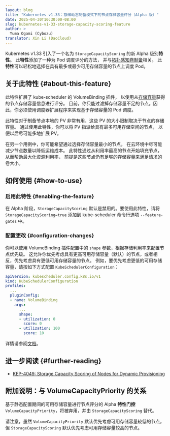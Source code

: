 ```yaml
---
layout: blog
title: "Kubernetes v1.33：存储动态制备模式下的节点存储容量评分（Alpha 版）"
date: 2025-04-30T10:30:00-08:00
slug: kubernetes-v1-33-storage-capacity-scoring-feature
author: >
  Yuma Ogami (Cybozu)
translator: Xin Li (DaoCloud)
---
```

<!--
layout: blog
title: "Kubernetes v1.33: Storage Capacity Scoring of Nodes for Dynamic Provisioning (alpha)"
date: 2025-04-30T10:30:00-08:00
slug: kubernetes-v1-33-storage-capacity-scoring-feature
author: >
  Yuma Ogami (Cybozu)
-->

<!--
Kubernetes v1.33 introduces a new alpha feature called `StorageCapacityScoring`. This feature adds a scoring method for pod scheduling
with [the topology-aware volume provisioning](/blog/2018/10/11/topology-aware-volume-provisioning-in-kubernetes/).
This feature eases to schedule pods on nodes with either the most or least available storage capacity.
-->
Kubernetes v1.33 引入了一个名为 `StorageCapacityScoring` 的新 Alpha 级别**特性**。
此**特性**添加了一种为 Pod 调度评分的方法，
并与[拓扑感知卷制备](/blog/2018/10/11/topology-aware-volume-provisioning-in-kubernetes/)相关。
此**特性**可以轻松地选择在具有最多或最少可用存储容量的节点上调度 Pod。

<!--
## About this feature

This feature extends the kube-scheduler's VolumeBinding plugin to perform scoring using node storage capacity information
obtained from [Storage Capacity](/docs/concepts/storage/storage-capacity/). Currently, you can only filter out nodes with insufficient storage capacity.
So, you have to use a scheduler extender to achieve storage-capacity-based pod scheduling.
-->
## 关于此特性   {#about-this-feature}

此特性扩展了 kube-scheduler 的 VolumeBinding 插件，
以使用从[存储容量](/zh-cn/docs/concepts/storage/storage-capacity/)获得的节点存储容量信息进行评分。
目前，你只能过滤掉存储容量不足的节点。因此，你必须使用调度器扩展程序来实现基于存储容量的 Pod 调度。

<!--
This feature is useful for provisioning node-local PVs, which have size limits based on the node's storage capacity. By using this feature,
you can assign the PVs to the nodes with the most available storage space so that you can expand the PVs later as much as possible.

In another use case, you might want to reduce the number of nodes as much as possible for low operation costs in cloud environments by choosing
the least storage capacity node. This feature helps maximize resource utilization by filling up nodes more sequentially, starting with the most
utilized nodes first that still have enough storage capacity for the requested volume size.
-->
此特性对于制备节点本地的 PV 非常有用，这些 PV 的大小限制取决于节点的存储容量。
通过使用此特性，你可以将 PV 指派给具有最多可用存储空间的节点，
以便以后尽可能多地扩展 PV。

在另一个用例中，你可能希望通过选择存储容量最小的节点，
在云环境中尽可能减少节点数量以降低运维成本。
此特性通过从利用率最高的节点开始填充节点，从而帮助最大化资源利用率，
前提是这些节点仍有足够的存储容量来满足请求的卷大小。

<!--
## How to use

### Enabling the feature

In the alpha phase, `StorageCapacityScoring` is disabled by default. To use this feature, add `StorageCapacityScoring=true`
to the kube-scheduler command line option `--feature-gates`.
-->
## 如何使用   {#how-to-use}

### 启用此特性   {#enabling-the-feature}

在 Alpha 阶段，`StorageCapacityScoring` 默认是禁用的。要使用此特性，请将
`StorageCapacityScoring=true` 添加到 kube-scheduler 命令行选项
`--feature-gates` 中。

<!--
### Configuration changes

You can configure node priorities based on storage utilization using the `shape` parameter in the VolumeBinding plugin configuration.
This allows you to prioritize nodes with higher available storage capacity (default) or, conversely, nodes with lower available storage capacity.
For example, to prioritize lower available storage capacity, configure `KubeSchedulerConfiguration` as follows:
-->
### 配置更改   {#configuration-changes}

你可以使用 VolumeBinding 插件配置中的 `shape` 参数，根据存储利用率来配置节点优先级。
这允许你优先考虑具有更高可用存储容量（默认）的节点，或者相反，优先考虑具有更低可用存储容量的节点。
例如，要优先考虑更低的可用存储容量，请按如下方式配置 `KubeSchedulerConfiguration`：

```yaml
apiVersion: kubescheduler.config.k8s.io/v1
kind: KubeSchedulerConfiguration
profiles:
  ...
  pluginConfig:
  - name: VolumeBinding
    args:
      ...
      shape:
      - utilization: 0
        score: 0
      - utilization: 100
        score: 10
```

<!--
For more details, please refer to the [documentation](/docs/reference/config-api/kube-scheduler-config.v1/#kubescheduler-config-k8s-io-v1-VolumeBindingArgs).
-->
详情请参阅[文档](/zh-cn/docs/reference/config-api/kube-scheduler-config.v1/#kubescheduler-config-k8s-io-v1-VolumeBindingArgs)。

<!--
## Further reading
-->
## 进一步阅读   {#further-reading}

- [KEP-4049: Storage Capacity Scoring of Nodes for Dynamic Provisioning](https://github.com/kubernetes/enhancements/blob/master/keps/sig-storage/4049-storage-capacity-scoring-of-nodes-for-dynamic-provisioning/README.md)

<!--
## Additional note: Relationship with VolumeCapacityPriority

The alpha feature gate `VolumeCapacityPriority`, which performs node scoring based on available storage capacity during static provisioning,
will be deprecated and replaced by `StorageCapacityScoring`.
-->
## 附加说明：与 VolumeCapacityPriority 的关系

基于静态配置期间的可用存储容量进行节点评分的 Alpha **特性门控**
`VolumeCapacityPriority`，将被弃用，并由 `StorageCapacityScoring` 替代。

<!--
Please note that while `VolumeCapacityPriority` prioritizes nodes with lower available storage capacity by default,
`StorageCapacityScoring` prioritizes nodes with higher available storage capacity by default.
-->
请注意，虽然 `VolumeCapacityPriority` 默认优先考虑可用存储容量较低的节点，
但 `StorageCapacityScoring` 默认优先考虑可用存储容量较高的节点。
